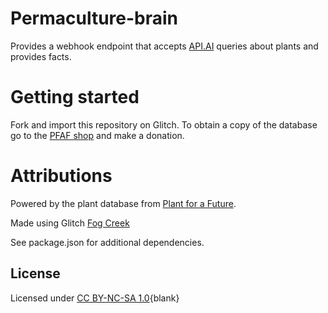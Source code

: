 Permaculture-brain
=========================
Provides a webhook endpoint that accepts [API.AI](https://api.ai) queries about plants and provides facts.


Getting started
===============
Fork and import this repository on Glitch.  To obtain a copy of the database go to the [PFAF shop](http://www.pfaf.org/user/shop.aspx) and make a donation.


Attributions
========================
Powered by the plant database from [Plant for a Future](http://www.pfaf.org/user/Default.aspx).  

Made using Glitch [Fog Creek](https://fogcreek.com/)

See package.json for additional dependencies.


License
------------
Licensed under [CC BY-NC-SA 1.0](https://creativecommons.org/licenses/by-nc-sa/1.0/){blank}

